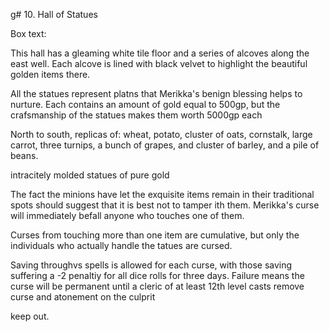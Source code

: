 g# 10. Hall of Statues

Box text:

This hall has a gleaming white tile floor and a series of alcoves
along the east well.  Each alcove is lined with black velvet to
highlight the beautiful golden items there.


All the statues represent platns that Merikka's benign blessing helps
to nurture. Each contains an amount of gold equal to 500gp, but the
crafsmanship of the statues makes them worth 5000gp each

North to south, replicas of:
  wheat, potato, cluster of oats, cornstalk, large carrot,
  three turnips, a bunch of grapes, and cluster of barley, and a pile
  of beans.

intracitely molded statues of pure gold

The fact the minions have let the exquisite items remain in their
traditional spots should suggest that it is best not to tamper ith them.
Merikka's curse will immediately befall anyone who touches one of them.

Curses from touching more than one item are cumulative, but only
the individuals who actually handle the tatues are cursed.

Saving throughvs spells is allowed for each curse, with those saving
suffering a -2 penaltiy for all dice rolls for three days.  Failure means
the curse will be permanent until a cleric of at least 12th level casts
remove curse and atonement on the culprit

keep out.

